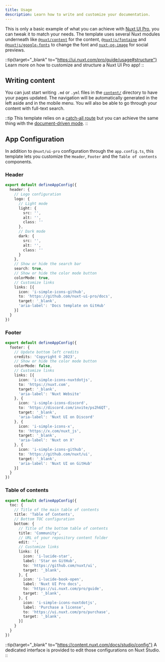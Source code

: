 ```yaml
---
title: Usage
description: Learn how to write and customize your documentation.
---
```


This is only a basic example of what you can achieve with [Nuxt UI Pro](https://ui.nuxt.com/pro/guide), you can tweak it to match your needs. The template uses several Nuxt modules underneath like [`@nuxt/content`](https://content.nuxt.com) for the content, [`@nuxtjs/fontaine`](https://github.com/nuxt-modules/fontaine) and [`@nuxtjs/google-fonts`](https://github.com/nuxt-modules/google-fonts) to change the font and [`nuxt-og-image`](https://nuxtseo.com/og-image/getting-started/installation) for social previews.

::tip{target="_blank" to="https://ui.nuxt.com/pro/guide/usage#structure"}
Learn more on how to customize and structure a Nuxt UI Pro app!
::

## Writing content

You can just start writing `.md` or `.yml` files in the [`content/`](https://content.nuxt.com/usage/content-directory) directory to have your pages updated. The navigation will be automatically generated in the left aside and in the mobile menu. You will also be able to go through your content with full-text search.

::tip
This template relies on a [catch-all route](https://nuxt.com/docs/guide/directory-structure/pages#catch-all-route) but you can achieve the same thing with the [document-driven mode](https://content.nuxt.com/document-driven/introduction).
::

## App Configuration

In addition to `@nuxt/ui-pro` configuration through the `app.config.ts`, this template lets you customize the `Header`, `Footer` and the `Table of contents` components.

### Header

```ts [app.config.ts]
export default defineAppConfig({
  header: {
    // Logo configuration
    logo: {
      // Light mode
      light: {
        src: '',
        alt: '',
        class: ''
      },
      // Dark mode
      dark: {
        src: '',
        alt: '',
        class: ''
      }
    },
    // Show or hide the search bar
    search: true,
    // Show or hide the color mode button
    colorMode: true,
    // Customize links
    links: [{
      icon: 'i-simple-icons-github',
      to: 'https://github.com/nuxt-ui-pro/docs',
      target: '_blank',
      'aria-label': 'Docs template on GitHub'
    }]
  }
})
```

### Footer

```ts [app.config.ts]
export default defineAppConfig({
  footer: {
    // Update bottom left credits
    credits: 'Copyright © 2023',
    // Show or hide the color mode button
    colorMode: false,
    // Customize links
    links: [{
      icon: 'i-simple-icons-nuxtdotjs',
      to: 'https://nuxt.com',
      target: '_blank',
      'aria-label': 'Nuxt Website'
    }, {
      icon: 'i-simple-icons-discord',
      to: 'https://discord.com/invite/ps2h6QT',
      target: '_blank',
      'aria-label': 'Nuxt UI on Discord'
    }, {
      icon: 'i-simple-icons-x',
      to: 'https://x.com/nuxt_js',
      target: '_blank',
      'aria-label': 'Nuxt on X'
    }, {
      icon: 'i-simple-icons-github',
      to: 'https://github.com/nuxt/ui',
      target: '_blank',
      'aria-label': 'Nuxt UI on GitHub'
    }]
  }
})
```

### Table of contents

```ts [app.config.ts]
export default defineAppConfig({
  toc: {
    // Title of the main table of contents
    title: 'Table of Contents',
    // Bottom TOC configuration
    bottom: {
      // Title of the bottom table of contents
      title: 'Community',
      // URL of your repository content folder
      edit: '',
      // Customize links
      links: [{
        icon: 'i-lucide-star',
        label: 'Star on GitHub',
        to: 'https://github.com/nuxt/ui',
        target: '_blank',
      }, {
        icon: 'i-lucide-book-open',
        label: 'Nuxt UI Pro docs',
        to: 'https://ui.nuxt.com/pro/guide',
        target: '_blank',
      }, {
        icon: 'i-simple-icons-nuxtdotjs',
        label: 'Purchase a license',
        to: 'https://ui.nuxt.com/pro/purchase',
        target: '_blank',
      }]
    }
  }
})
```

::tip{target="_blank" to="https://content.nuxt.com/docs/studio/config"}
A dedicated interface is provided to edit those configurations on Nuxt Studio.
::
